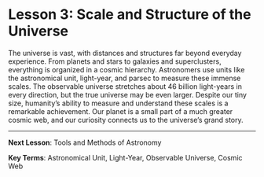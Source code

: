 # Lesson 3: Scale and Structure of the Universe

The universe is vast, with distances and structures far beyond everyday experience. From planets and stars to galaxies and superclusters, everything is organized in a cosmic hierarchy. Astronomers use units like the astronomical unit, light-year, and parsec to measure these immense scales. The observable universe stretches about 46 billion light-years in every direction, but the true universe may be even larger. Despite our tiny size, humanity’s ability to measure and understand these scales is a remarkable achievement. Our planet is a small part of a much greater cosmic web, and our curiosity connects us to the universe’s grand story.

---

**Next Lesson**: Tools and Methods of Astronomy

**Key Terms**: Astronomical Unit, Light-Year, Observable Universe, Cosmic Web
